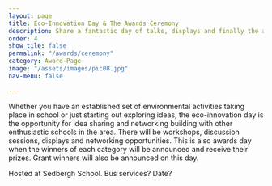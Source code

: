 ```yaml
---
layout: page
title: Eco-Innovation Day & The Awards Ceremony
description: Share a fantastic day of talks, displays and finally the award giving.
order: 4
show_tile: false
permalink: "/awards/ceremony"
category: Award-Page
image: "/assets/images/pic08.jpg"
nav-menu: false

---
```

Whether you have an established set of environmental activities taking place in school or just starting out exploring ideas, the eco-innovation day is the opportunity for idea sharing and networking building with other enthusiastic schools in the area. There will be workshops, discussion sessions, displays and networking opportunities. This is also awards day when the winners of each category will be announced and receive their prizes. Grant winners will also be announced on this day.

Hosted at Sedbergh School.
Bus services?
Date?
